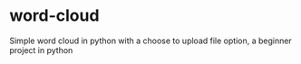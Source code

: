# word-cloud
Simple word cloud in python with a choose to upload file option, a beginner project in python
